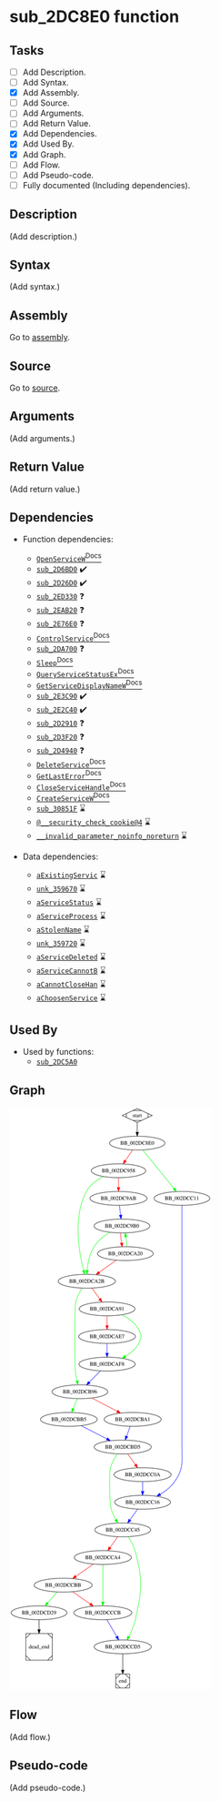 # sub_2DC8E0 function

## Tasks

- [ ] Add Description.
- [ ] Add Syntax.
- [X] Add Assembly.
- [ ] Add Source.
- [ ] Add Arguments.
- [ ] Add Return Value.
- [X] Add Dependencies.
- [X] Add Used By.
- [X] Add Graph.
- [ ] Add Flow.
- [ ] Add Pseudo-code.
- [ ] Fully documented (Including dependencies).

## Description

(Add description.)

## Syntax

(Add syntax.)

## Assembly

Go to [assembly](../asm/sub_2DC8E0.asm).

## Source

Go to [source](../cc/sub_2DC8E0.cc).

## Arguments

(Add arguments.)

## Return Value

(Add return value.)

## Dependencies

* Function dependencies:
  * [`OpenServiceW`<sup>Docs</sup>](https://docs.microsoft.com/en-us/windows/win32/api/winsvc/nf-winsvc-openservicew)
  * [`sub_2D6BD0`](sub_2D6BD0.md) ✔️
  * [`sub_2D26D0`](sub_2D26D0.md) ✔️
  * [`sub_2ED330`](sub_2ED330.md) ❓
  * [`sub_2EAB20`](sub_2EAB20.md) ❓
  * [`sub_2E76E0`](sub_2E76E0.md) ❓
  * [`ControlService`<sup>Docs</sup>](https://docs.microsoft.com/en-us/windows/win32/api/winsvc/nf-winsvc-controlservice)
  * [`sub_2DA700`](sub_2DA700.md) ❓
  * [`Sleep`<sup>Docs</sup>](https://docs.microsoft.com/en-us/windows/win32/api/synchapi/nf-synchapi-sleep)
  * [`QueryServiceStatusEx`<sup>Docs</sup>](https://docs.microsoft.com/en-us/windows/win32/api/winsvc/nf-winsvc-queryservicestatusex)
  * [`GetServiceDisplayNameW`<sup>Docs</sup>](https://docs.microsoft.com/en-us/windows/win32/api/winsvc/nf-winsvc-getservicedisplaynamew)
  * [`sub_2E3C90`](sub_2E3C90.md) ✔️
  * [`sub_2E2C40`](sub_2E2C40.md) ✔️
  * [`sub_2D2910`](sub_2D2910.md) ❓
  * [`sub_2D3F20`](sub_2D3F20.md) ❓
  * [`sub_2D4940`](sub_2D4940.md) ❓
  * [`DeleteService`<sup>Docs</sup>](https://docs.microsoft.com/en-us/windows/win32/api/winsvc/nf-winsvc-deleteservice)
  * [`GetLastError`<sup>Docs</sup>](https://docs.microsoft.com/en-us/windows/win32/api/errhandlingapi/nf-errhandlingapi-getlasterror)
  * [`CloseServiceHandle`<sup>Docs</sup>](https://docs.microsoft.com/en-us/windows/win32/api/winsvc/nf-winsvc-closeservicehandle)
  * [`CreateServiceW`<sup>Docs</sup>](https://docs.microsoft.com/en-us/windows/win32/api/winsvc/nf-winsvc-createservicew)
  * [`sub_30851F`](sub_30851F.md) ⌛
  * [`@__security_check_cookie@4`](@__security_check_cookie@4.md) ⌛
  * [`__invalid_parameter_noinfo_noreturn`](__invalid_parameter_noinfo_noreturn.md) ⌛


* Data dependencies:
  * [`aExistingServic`](aExistingServic.md) ⌛
  * [`unk_359670`](unk_359670.md) ⌛
  * [`aServiceStatus`](aServiceStatus.md) ⌛
  * [`aServiceProcess`](aServiceProcess.md) ⌛
  * [`aStolenName`](aStolenName.md) ⌛
  * [`unk_359720`](unk_359720.md) ⌛
  * [`aServiceDeleted`](aServiceDeleted.md) ⌛
  * [`aServiceCannotB`](aServiceCannotB.md) ⌛
  * [`aCannotCloseHan`](aCannotCloseHan.md) ⌛
  * [`aChoosenService`](aChoosenService.md) ⌛

## Used By

* Used by functions:
  * [`sub_2DC5A0`](sub_2DC5A0.md)

## Graph

![sub_2DC8E0 Graph](../svg/sub_2DC8E0.svg "sub_2DC8E0 Graph")

## Flow

(Add flow.)

## Pseudo-code

(Add pseudo-code.)
